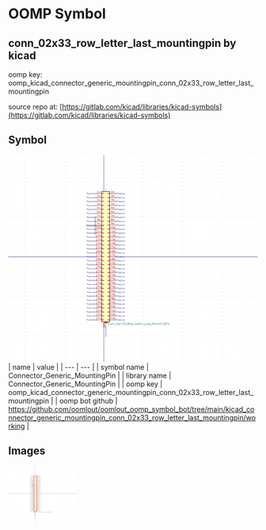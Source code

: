 # OOMP Symbol  
## conn_02x33_row_letter_last_mountingpin  by kicad  
  
oomp key: oomp_kicad_connector_generic_mountingpin_conn_02x33_row_letter_last_mountingpin  
  
source repo at: [https://gitlab.com/kicad/libraries/kicad-symbols](https://gitlab.com/kicad/libraries/kicad-symbols)  
## Symbol  
  
[![working.png](working_600.png)](working.png)  
| name | value | 
| --- | --- | 
| symbol name | Connector_Generic_MountingPin | 
| library name | Connector_Generic_MountingPin | 
| oomp key | oomp_kicad_connector_generic_mountingpin_conn_02x33_row_letter_last_mountingpin | 
| oomp bot github | https://github.com/oomlout/oomlout_oomp_symbol_bot/tree/main/kicad_connector_generic_mountingpin_conn_02x33_row_letter_last_mountingpin/working | 
## Images  
  
[![working.png](working_140.png)](working.png)  

